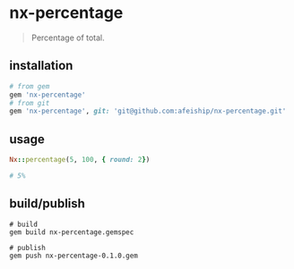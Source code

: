 # nx-percentage
> Percentage of total.

## installation
```rb
# from gem
gem 'nx-percentage'
# from git
gem 'nx-percentage', git: 'git@github.com:afeiship/nx-percentage.git'
```

## usage
```rb
Nx::percentage(5, 100, { round: 2})

# 5%
```

## build/publish
```shell
# build
gem build nx-percentage.gemspec

# publish
gem push nx-percentage-0.1.0.gem
```
